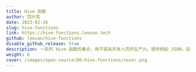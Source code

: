 ```yaml
---
title: Hive 函数
author: 范叶亮
date: 2023-02-26
slug: hive-functions
link: https://hive-functions.leovan.tech
github: leovan/hive-functions
disable_github_release: true
description: 一系列 Hive 函数的集合，用于提高开发人员的生产力。提供例如 JSON，设备，地理等场景下的工具函数，适用于 Hive 和 Spark 等平台。
weight: 6
cover: /images/open-source/06-hive-functions/cover.png
---
```


